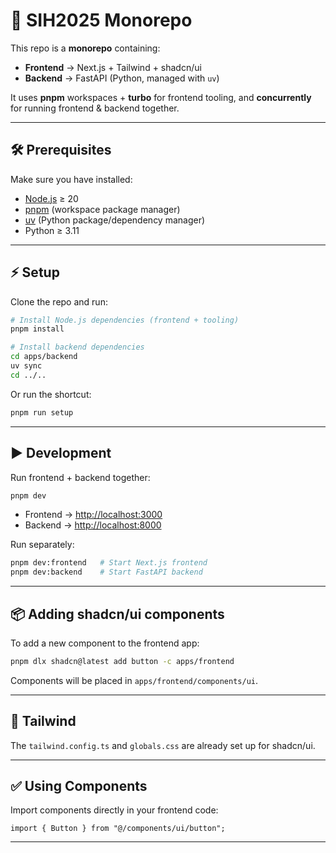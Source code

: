 # 🚀 SIH2025 Monorepo

This repo is a **monorepo** containing:

- **Frontend** → Next.js + Tailwind + shadcn/ui
- **Backend** → FastAPI (Python, managed with `uv`)

It uses **pnpm** workspaces + **turbo** for frontend tooling, and **concurrently** for running frontend & backend together.

---

## 🛠 Prerequisites

Make sure you have installed:

- [Node.js](https://nodejs.org/) ≥ 20
- [pnpm](https://pnpm.io/) (workspace package manager)
- [uv](https://docs.astral.sh/uv/) (Python package/dependency manager)
- Python ≥ 3.11

---

## ⚡ Setup

Clone the repo and run:

```bash
# Install Node.js dependencies (frontend + tooling)
pnpm install

# Install backend dependencies
cd apps/backend
uv sync
cd ../..
```

Or run the shortcut:

```bash
pnpm run setup
```

---

## ▶️ Development

Run frontend + backend together:

```bash
pnpm dev
```

- Frontend → [http://localhost:3000](http://localhost:3000)
- Backend → [http://localhost:8000](http://localhost:8000)

Run separately:

```bash
pnpm dev:frontend   # Start Next.js frontend
pnpm dev:backend    # Start FastAPI backend
```

---

## 📦 Adding shadcn/ui components

To add a new component to the frontend app:

```bash
pnpm dlx shadcn@latest add button -c apps/frontend
```

Components will be placed in `apps/frontend/components/ui`.

---

## 🎨 Tailwind

The `tailwind.config.ts` and `globals.css` are already set up for shadcn/ui.

---

## ✅ Using Components

Import components directly in your frontend code:

```tsx
import { Button } from "@/components/ui/button";
```

---
